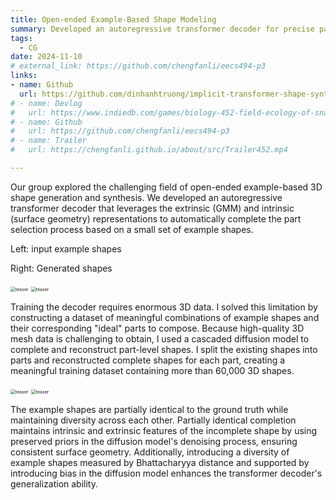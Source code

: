 ```yaml
---
title: Open-ended Example-Based Shape Modeling
summary: Developed an autoregressive transformer decoder for precise part selection, leveraging extrinsic and intrinsic implicit representations to to facilitate 3D shape generation and synthesis based on a small set of example shapes.
tags:
  - CG
date: 2024-11-10
# external_link: https://github.com/chengfanli/eecs494-p3
links:
- name: Github
  url: https://github.com/dinhanhtruong/implicit-transformer-shape-synthesis
# - name: Devlog
#   url: https://www.indiedb.com/games/biology-452-field-ecology-of-snail-fungus-interaction
# - name: Github
#   url: https://github.com/chengfanli/eecs494-p3
# - name: Trailer
#   url: https://chengfanli.github.io/about/src/Trailer452.mp4

---
```


Our group explored the challenging field of open-ended example-based 3D shape generation and synthesis. We developed an autoregressive transformer decoder that leverages the extrinsic (GMM) and intrinsic (surface geometry) representations to automatically complete the part selection process based on a small set of example shapes.

Left: input example shapes

Right: Generated shapes 

<img src="https://chengfanli.github.io/about/src/3Dcompletion/res1.jpg" alt="teaser" style="zoom:50%;" />

<img src="https://chengfanli.github.io/about/src/3Dcompletion/res2.jpg" alt="teaser" style="zoom:50%;" />

Training the decoder requires enormous 3D data. I solved this limitation by constructing a dataset of meaningful combinations of example shapes and their corresponding "ideal" parts to compose. Because high-quality 3D mesh data is challenging to obtain, I used a cascaded diffusion model to complete and reconstruct part-level shapes. I split the existing shapes into parts and reconstructed complete shapes for each part, creating a meaningful training dataset containing more than 60,000 3D shapes. 

<img src="https://chengfanli.github.io/about/src/3Dcompletion/completion0.png" alt="teaser" style="zoom:50%;" />

<img src="https://chengfanli.github.io/about/src/3Dcompletion/completion1.png" alt="teaser" style="zoom:50%;" />

The example shapes are partially identical to the ground truth while maintaining diversity across each other. Partially identical completion maintains intrinsic and extrinsic features of the incomplete shape by using preserved priors in the diffusion model's denoising process, ensuring consistent surface geometry. Additionally, introducing a diversity of example shapes measured by Bhattacharyya distance and supported by introducing bias in the diffusion model enhances the transformer decoder's generalization ability.

